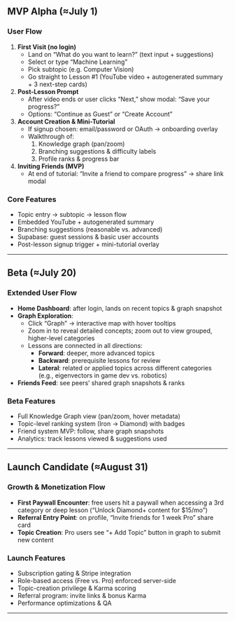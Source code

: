 ## MVP Alpha (≈July 1)

### User Flow  
1. **First Visit (no login)**  
   - Land on “What do you want to learn?” (text input + suggestions)  
   - Select or type “Machine Learning”  
   - Pick subtopic (e.g. Computer Vision)  
   - Go straight to Lesson #1 (YouTube video + autogenerated summary + 3 next-step cards)  
2. **Post-Lesson Prompt**  
   - After video ends or user clicks “Next,” show modal: “Save your progress?”  
   - Options: “Continue as Guest” or “Create Account”  
3. **Account Creation & Mini-Tutorial**  
   - If signup chosen: email/password or OAuth → onboarding overlay  
   - Walkthrough of:  
     1. Knowledge graph (pan/zoom)  
     2. Branching suggestions & difficulty labels  
     3. Profile ranks & progress bar  
4. **Inviting Friends (MVP)**  
   - At end of tutorial: “Invite a friend to compare progress” → share link modal  

### Core Features  
- Topic entry → subtopic → lesson flow  
- Embedded YouTube + autogenerated summary  
- Branching suggestions (reasonable vs. advanced)  
- Supabase: guest sessions & basic user accounts  
- Post-lesson signup trigger + mini-tutorial overlay  

---

## Beta (≈July 20)

### Extended User Flow  
- **Home Dashboard**: after login, lands on recent topics & graph snapshot  
- **Graph Exploration**:  
  - Click “Graph” → interactive map with hover tooltips  
  - Zoom in to reveal detailed concepts; zoom out to view grouped, higher-level categories  
  - Lessons are connected in all directions:  
    - **Forward**: deeper, more advanced topics  
    - **Backward**: prerequisite lessons for review  
    - **Lateral**: related or applied topics across different categories (e.g., eigenvectors in game dev vs. robotics)  
- **Friends Feed**: see peers’ shared graph snapshots & ranks  

### Beta Features  
- Full Knowledge Graph view (pan/zoom, hover metadata)  
- Topic-level ranking system (Iron → Diamond) with badges  
- Friend system MVP: follow, share graph snapshots  
- Analytics: track lessons viewed & suggestions used  

---

## Launch Candidate (≈August 31)

### Growth & Monetization Flow  
- **First Paywall Encounter**: free users hit a paywall when accessing a 3rd category or deep lesson (“Unlock Diamond+ content for $15/mo”)  
- **Referral Entry Point**: on profile, “Invite friends for 1 week Pro” share card  
- **Topic Creation**: Pro users see “+ Add Topic” button in graph to submit new content  

### Launch Features  
- Subscription gating & Stripe integration  
- Role-based access (Free vs. Pro) enforced server-side  
- Topic-creation privilege & Karma scoring  
- Referral program: invite links & bonus Karma  
- Performance optimizations & QA  

---

